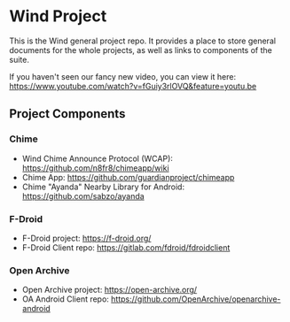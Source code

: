 # Wind Project

This is the Wind general project repo. It provides a place to store general documents for the whole projects, as well as links to components of the suite.

If you haven't seen our fancy new video, you can view it here: https://www.youtube.com/watch?v=fGuiy3rlOVQ&feature=youtu.be

## Project Components

### Chime

* Wind Chime Announce Protocol (WCAP): https://github.com/n8fr8/chimeapp/wiki
* Chime App: https://github.com/guardianproject/chimeapp
* Chime "Ayanda" Nearby Library for Android: https://github.com/sabzo/ayanda

### F-Droid

* F-Droid project: https://f-droid.org/
* F-Droid Client repo: https://gitlab.com/fdroid/fdroidclient

### Open Archive

* Open Archive project: https://open-archive.org/
* OA Android Client repo: https://github.com/OpenArchive/openarchive-android

